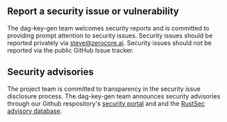 ## Report a security issue or vulnerability

The dag-key-gen team welcomes security reports and is committed to
providing prompt attention to security issues. Security issues should be
reported privately via [steve@zerocore.ai][support-email]. Security issues should
not be reported via the public GitHub Issue tracker.

## Security advisories

The project team is committed to transparency in the security issue disclosure
process. The dag-key-gen team announces security advisories through our
Github respository's [security portal][sec-advisories] and and the
[RustSec advisory database][rustsec-db].

[rustsec-db]: https://github.com/RustSec/advisory-db
[sec-advisories]: https://github.com/zerocore-ai/dag-key-gen/security/advisories
[support-email]: mailto:steve@zerocore.ai
